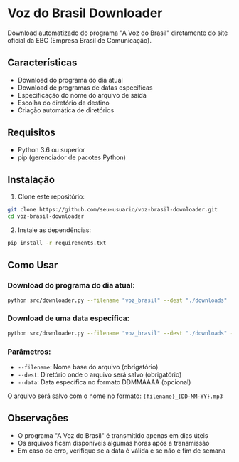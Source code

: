 # Voz do Brasil Downloader

Download automatizado do programa "A Voz do Brasil" diretamente do site oficial da EBC (Empresa Brasil de Comunicação).

## Características

- Download do programa do dia atual
- Download de programas de datas específicas
- Especificação do nome do arquivo de saída
- Escolha do diretório de destino
- Criação automática de diretórios

## Requisitos

- Python 3.6 ou superior
- pip (gerenciador de pacotes Python)

## Instalação

1. Clone este repositório:
```bash
git clone https://github.com/seu-usuario/voz-brasil-downloader.git
cd voz-brasil-downloader
```

2. Instale as dependências:
```bash
pip install -r requirements.txt
```

## Como Usar

### Download do programa do dia atual:
```bash
python src/downloader.py --filename "voz_brasil" --dest "./downloads"
```

### Download de uma data específica:
```bash
python src/downloader.py --filename "voz_brasil" --dest "./downloads" --data 05112024
```

### Parâmetros:

- `--filename`: Nome base do arquivo (obrigatório)
- `--dest`: Diretório onde o arquivo será salvo (obrigatório)
- `--data`: Data específica no formato DDMMAAAA (opcional)

O arquivo será salvo com o nome no formato: `{filename}_{DD-MM-YY}.mp3`

## Observações

- O programa "A Voz do Brasil" é transmitido apenas em dias úteis
- Os arquivos ficam disponíveis algumas horas após a transmissão
- Em caso de erro, verifique se a data é válida e se não é fim de semana
